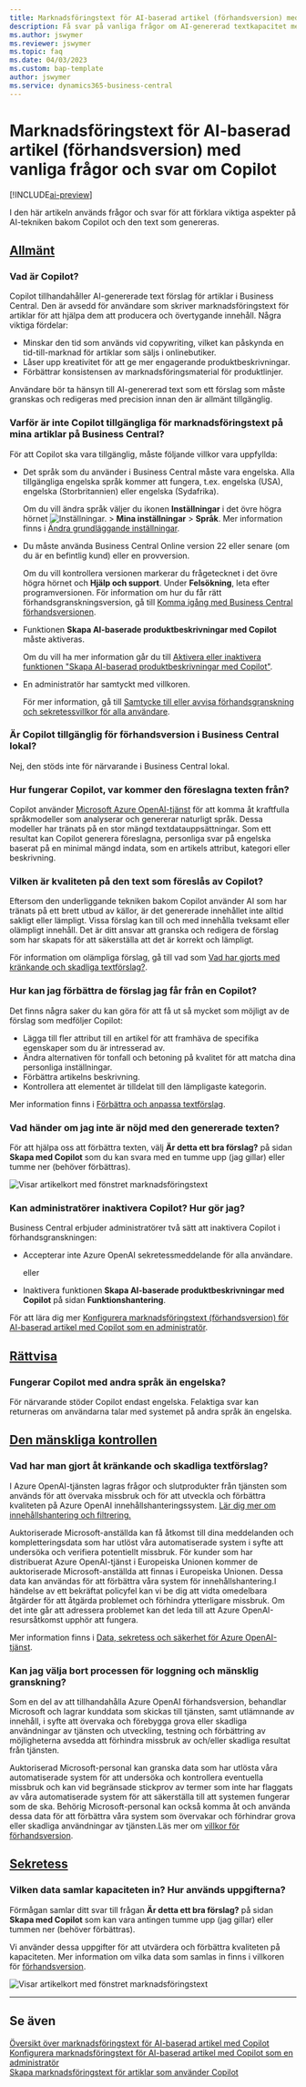 ```yaml
---
title: Marknadsföringstext för AI-baserad artikel (förhandsversion) med vanliga frågor och svar om Copilot
description: Få svar på vanliga frågor om AI-genererad textkapacitet med Copilot.
ms.author: jswymer
ms.reviewer: jswymer
ms.topic: faq
ms.date: 04/03/2023
ms.custom: bap-template
author: jswymer
ms.service: dynamics365-business-central
---
```


# <a name="ai-powered-item-marketing-text-preview-with-copilot-faq"></a>Marknadsföringstext för AI-baserad artikel (förhandsversion) med vanliga frågor och svar om Copilot

[!INCLUDE[ai-preview](includes/ai-preview.md)]

I den här artikeln används frågor och svar för att förklara viktiga aspekter på AI-tekniken bakom Copilot och den text som genereras.

## [Allmänt](#tab/general)

### <a name="what-is-copilot"></a>Vad är Copilot?

Copilot tillhandahåller AI-genererade text förslag för artiklar i Business Central. Den är avsedd för användare som skriver marknadsföringstext för artiklar för att hjälpa dem att producera och övertygande innehåll. Några viktiga fördelar:

- Minskar den tid som används vid copywriting, vilket kan påskynda en tid-till-marknad för artiklar som säljs i onlinebutiker.
- Låser upp kreativitet för att ge mer engagerande produktbeskrivningar.
- Förbättrar konsistensen av marknadsföringsmaterial för produktlinjer.

Användare bör ta hänsyn till AI-genererad text som ett förslag som måste granskas och redigeras med precision innan den är allmänt tillgänglig.

### <a name="why-isnt-copilot-available-for-marketing-text-on-my-items-in-business-central"></a>Varför är inte Copilot tillgängliga för marknadsföringstext på mina artiklar på Business Central?

För att Copilot ska vara tillgänglig, måste följande villkor vara uppfyllda:

- Det språk som du använder i Business Central måste vara engelska. Alla tillgängliga engelska språk kommer att fungera, t.ex. engelska (USA), engelska (Storbritannien) eller engelska (Sydafrika).

  Om du vill ändra språk väljer du ikonen **Inställningar** i det övre högra hörnet ![Inställningar.](media/ui-experience/settings_icon_small.png "Inställningsikon för rollcenter") > **Mina inställningar** > **Språk**. Mer information finns i [Ändra grundläggande inställningar](ui-change-basic-settings.md#language).
- Du måste använda Business Central Online version 22 eller senare (om du är en befintlig kund) eller en provversion.  <!--**22.0.54157.54311 (Preview - Copilot edition)**-->

   Om du vill kontrollera versionen markerar du frågetecknet i det övre högra hörnet och **Hjälp och support**. Under **Felsökning**, leta efter programversionen. För information om hur du får rätt förhandsgranskningsversion, gå till [Komma igång med Business Central förhandsversionen](ai-preview-getstarted.md).
- Funktionen **Skapa AI-baserade produktbeskrivningar med Copilot** måste aktiveras.

   Om du vill ha mer information går du till [Aktivera eller inaktivera funktionen "Skapa AI-baserad produktbeskrivningar med Copilot"](enable-ai.md#enable-or-disable-create-ai-powered-product-descriptions-with-copilot).
- En administratör har samtyckt med villkoren.

   För mer information, gå till [Samtycke till eller avvisa förhandsgranskning och sekretessvillkor för alla användare](enable-ai.md#consent-to-or-reject-preview-and-privacy-terms-and-conditions-for-all-users).

### <a name="is-copilot-available-for-preview-in-business-central-on-premises"></a>Är Copilot tillgänglig för förhandsversion i Business Central lokal?

Nej, den stöds inte för närvarande i Business Central lokal.

### <a name="how-does-copilot-work-where-does-the-suggested-text-come-from"></a>Hur fungerar Copilot, var kommer den föreslagna texten från?

Copilot använder [Microsoft Azure OpenAI-tjänst](/azure/cognitive-services/openai/overview) för att komma åt kraftfulla språkmodeller som analyserar och genererar naturligt språk. Dessa modeller har tränats på en stor mängd textdatauppsättningar. Som ett resultat kan Copilot generera föreslagna, personliga svar på engelska baserat på en minimal mängd indata, som en artikels attribut, kategori eller beskrivning. 

### <a name="whats-the-quality-of-the-text-suggested-by-copilot"></a>Vilken är kvaliteten på den text som föreslås av Copilot?

Eftersom den underliggande tekniken bakom Copilot använder AI som har tränats på ett brett utbud av källor, är det genererade innehållet inte alltid sakligt eller lämpligt. Vissa förslag kan till och med innehålla tveksamt eller olämpligt innehåll. Det är ditt ansvar att granska och redigera de förslag som har skapats för att säkerställa att det är korrekt och lämpligt.

För information om olämpliga förslag, gå till vad som [Vad har gjorts med kränkande och skadliga textförslag?](/dynamics365/business-central/ai-faq?&tabs=oversight#whats-done-about-abusive-and-harmful-text-suggestions).

### <a name="how-can-i-improve-the-suggestions-i-get-from-copilot"></a>Hur kan jag förbättra de förslag jag får från en Copilot?

Det finns några saker du kan göra för att få ut så mycket som möjligt av de förslag som medföljer Copilot:

- Lägga till fler attribut till en artikel för att framhäva de specifika egenskaper som du är intresserad av.
- Ändra alternativen för tonfall och betoning på kvalitet för att matcha dina personliga inställningar.
- Förbättra artikelns beskrivning.
- Kontrollera att elementet är tilldelat till den lämpligaste kategorin.

Mer information finns i [Förbättra och anpassa textförslag](item-marketing-text.md#improve-and-tailor-text-suggestions).

### <a name="what-if-im-not-satisfied-with-the-generated-text"></a>Vad händer om jag inte är nöjd med den genererade texten?

För att hjälpa oss att förbättra texten, välj **Är detta ett bra förslag?** på sidan **Skapa med Copilot** som du kan svara med en tumme upp (jag gillar) eller tumme ner (behöver förbättras).

![Visar artikelkort med fönstret marknadsföringstext](media/create-with-copilot-window-feedback.png)

### <a name="can-admins-disable-copilot-if-so-how"></a>Kan administratörer inaktivera Copilot? Hur gör jag?

Business Central erbjuder administratörer två sätt att inaktivera Copilot i förhandsgranskningen:

- Accepterar inte Azure OpenAI sekretessmeddelande för alla användare.

  eller

- Inaktivera funktionen **Skapa AI-baserade produktbeskrivningar med Copilot** på sidan **Funktionshantering**.

För att lära dig mer [Konfigurera marknadsföringstext (förhandsversion) för AI-baserad artikel med Copilot som en administratör](enable-ai.md).

## [Rättvisa](#tab/fairness)

### <a name="does-copilot-work-with-languages-other-than-english"></a>Fungerar Copilot med andra språk än engelska?

För närvarande stöder Copilot endast engelska. Felaktiga svar kan returneras om användarna talar med systemet på andra språk än engelska.

## [Den mänskliga kontrollen](#tab/oversight)

### <a name="whats-done-about-abusive-and-harmful-text-suggestions"></a>Vad har man gjort åt kränkande och skadliga textförslag?

I Azure OpenAI-tjänsten lagras frågor och slutprodukter från tjänsten som används för att övervaka missbruk och för att utveckla och förbättra kvaliteten på Azure OpenAI innehållshanteringssystem. [Lär dig mer om innehållshantering och filtrering.](/azure/cognitive-services/openai/concepts/content-filter)

Auktoriserade Microsoft-anställda kan få åtkomst till dina meddelanden och kompletteringsdata som har utlöst våra automatiserade system i syfte att undersöka och verifiera potentiellt missbruk. För kunder som har distribuerat Azure OpenAI-tjänst i Europeiska Unionen kommer de auktoriserade Microsoft-anställda att finnas i Europeiska Unionen. Dessa data kan användas för att förbättra våra system för innehållshantering.I händelse av ett bekräftat policyfel kan vi be dig att vidta omedelbara åtgärder för att åtgärda problemet och förhindra ytterligare missbruk. Om det inte går att adressera problemet kan det leda till att Azure OpenAI-resursåtkomst upphör att fungera.

Mer information finns i [Data, sekretess och säkerhet för Azure OpenAI-tjänst](/legal/cognitive-services/openai/data-privacy#abuse-and-harmful-content-generation).

### <a name="can-i-opt-out-of-the-logging-and-human-review-process"></a>Kan jag välja bort processen för loggning och mänsklig granskning?

Som en del av att tillhandahålla Azure OpenAI förhandsversion, behandlar Microsoft och lagrar kunddata som skickas till tjänsten, samt utlämnande av innehåll, i syfte att övervaka och förebygga grova eller skadliga användningar av tjänsten och utveckling, testning och förbättring av möjligheterna avsedda att förhindra missbruk av och/eller skadliga resultat från tjänsten. 

Auktoriserad Microsoft-personal kan granska data som har utlösta våra automatiserade system för att undersöka och kontrollera eventuella missbruk och kan vid begränsade stickprov av termer som inte har flaggats av våra automatiserade system för att säkerställa till att systemen fungerar som de ska. Behörig Microsoft-personal kan också komma åt och använda dessa data för att förbättra våra system som övervakar och förhindrar grova eller skadliga användningar av tjänsten.Läs mer om [villkor för förhandsversion](https://dynamics.microsoft.com/legaldocs/supp-dynamics365-preview/).

## [Sekretess](#tab/privacy)

### <a name="what-data-does-the-capability-collect-how-is-the-data-used"></a>Vilken data samlar kapaciteten in? Hur används uppgifterna?

Förmågan samlar ditt svar till frågan **Är detta ett bra förslag?** på sidan **Skapa med Copilot** som kan vara antingen tumme upp (jag gillar) eller tummen ner (behöver förbättras).

Vi använder dessa uppgifter för att utvärdera och förbättra kvaliteten på kapaciteten. Mer information om vilka data som samlas in finns i villkoren för [förhandsversion](https://dynamics.microsoft.com/legaldocs/supp-dynamics365-preview/).

![Visar artikelkort med fönstret marknadsföringstext](media/create-with-copilot-window-feedback.png)

---

## <a name="see-also"></a>Se även

[Översikt över marknadsföringstext för AI-baserad artikel med Copilot](ai-overview.md)  
[Konfigurera marknadsföringstext för AI-baserad artikel med Copilot som en administratör](enable-ai.md)  
[Skapa marknadsföringstext för artiklar som använder Copilot](item-marketing-text.md)  

